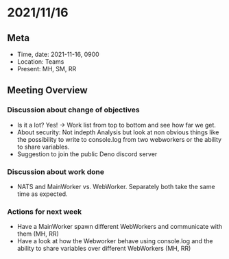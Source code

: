 # 2021/11/16

## Meta

- Time, date: 2021-11-16, 0900
- Location: Teams
- Present: MH, SM, RR

## Meeting Overview

### Discussion about change of objectives
- Is it a lot? Yes! -> Work list from top to bottom and see how far we get.
- About security: Not indepth Analysis but look at non obvious things like the possibility to write to console.log from two webworkers or the ability to share variables.
- Suggestion to join the public Deno discord server

### Discussion about work done
- NATS and MainWorker vs. WebWorker. Separately both take the same time as expected.
 
### Actions for next week
- Have a MainWorker spawn different WebWorkers and communicate with them (MH, RR)
- Have a look at how the Webworker behave using console.log and the ability to share variables over different WebWorkers  (MH, RR)
